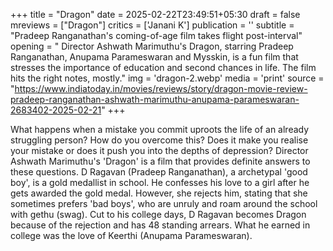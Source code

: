 +++
title = "Dragon"
date = 2025-02-22T23:49:51+05:30
draft = false
mreviews = ["Dragon"]
critics = ['Janani K']
publication = ''
subtitle = "Pradeep Ranganathan's coming-of-age film takes flight post-interval"
opening = " Director Ashwath Marimuthu's Dragon, starring Pradeep Ranganathan, Anupama Parameswaran and Mysskin, is a fun film that stresses the importance of education and second chances in life. The film hits the right notes, mostly."
img = 'dragon-2.webp'
media = 'print'
source = "https://www.indiatoday.in/movies/reviews/story/dragon-movie-review-pradeep-ranganathan-ashwath-marimuthu-anupama-parameswaran-2683402-2025-02-21"
+++

What happens when a mistake you commit uproots the life of an already struggling person? How do you overcome this? Does it make you realise your mistake or does it push you into the depths of depression? Director Ashwath Marimuthu's 'Dragon' is a film that provides definite answers to these questions. D Ragavan (Pradeep Ranganathan), a archetypal 'good boy', is a gold medallist in school. He confesses his love to a girl after he gets awarded the gold medal. However, she rejects him, stating that she sometimes prefers 'bad boys', who are unruly and roam around the school with gethu (swag). Cut to his college days, D Ragavan becomes Dragon because of the rejection and has 48 standing arrears. What he earned in college was the love of Keerthi (Anupama Parameswaran).
